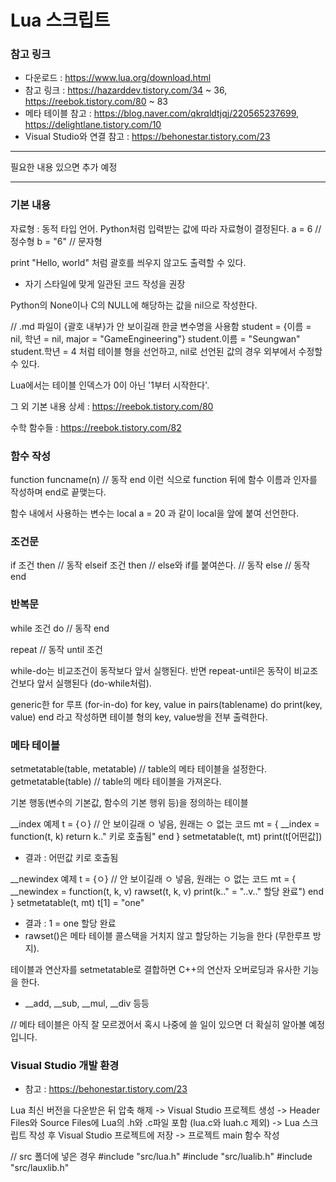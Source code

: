 # Lua 스크립트

### 참고 링크
- 다운로드 : https://www.lua.org/download.html
- 참고 링크 : https://hazarddev.tistory.com/34 ~ 36, https://reebok.tistory.com/80 ~ 83
- 메타 테이블 참고 : https://blog.naver.com/qkrqldtjqj/220565237699, https://delightlane.tistory.com/10
- Visual Studio와 연결 참고 : https://behonestar.tistory.com/23
---

필요한 내용 있으면 추가 예정

---

### 기본 내용

자료형 : 동적 타입 언어. Python처럼 입력받는 값에 따라 자료형이 결정된다.
a = 6 // 정수형
b = "6" // 문자형

print "Hello, world" 처럼 괄호를 씌우지 않고도 출력할 수 있다.
- 자기 스타일에 맞게 일관된 코드 작성을 권장

Python의 None이나 C의 NULL에 해당하는 값을 nil으로 작성한다.

// .md 파일이 {괄호 내부}가 안 보이길래 한글 변수명을 사용함
student = {이름 = nil, 학년 = nil, major = "GameEngineering"}
student.이름 = "Seungwan"
student.학년 = 4
처럼 테이블 형을 선언하고, nil로 선언된 값의 경우 외부에서 수정할 수 있다.

Lua에서는 테이블 인덱스가 0이 아닌 '1부터 시작한다'.

그 외 기본 내용 상세 : https://reebok.tistory.com/80

수학 함수들 : https://reebok.tistory.com/82

### 함수 작성
function funcname(n)
// 동작
end
이런 식으로 function 뒤에 함수 이름과 인자를 작성하며 end로 끝맺는다.

함수 내에서 사용하는 변수는 local a = 20 과 같이 local을 앞에 붙여 선언한다.

### 조건문
if 조건 then
// 동작
elseif 조건 then // else와 if를 붙여쓴다.
// 동작
else
// 동작
end

### 반복문

while 조건 do
// 동작
end

repeat 
// 동작
until 조건

while-do는 비교조건이 동작보다 앞서 실행된다. 
반면 repeat-until은 동작이 비교조건보다 앞서 실행된다 (do-while처럼).

generic한 for 루프 (for-in-do)
for key, value in pairs(tablename) do
print(key, value)
end
라고 작성하면 테이블 형의 key, value쌍을 전부 출력한다.

### 메타 테이블
setmetatable(table, metatable) // table의 메타 테이블을 설정한다.
getmetatable(table) // table의 메타 테이블을 가져온다.

기본 행동(변수의 기본값, 함수의 기본 행위 등)을 정의하는 테이블

__index 예제
t = {ㅇ} // 안 보이길래 ㅇ 넣음, 원래는 ㅇ 없는 코드
mt = {
    __index = function(t, k)
        return k.." 키로 호출됨"
    end
}
setmetatable(t, mt)
print(t[어떤값])

- 결과 : 어떤값 키로 호출됨

__newindex 예제
t = {ㅇ} // 안 보이길래 ㅇ 넣음, 원래는 ㅇ 없는 코드
mt = {
    __newindex = function(t, k, v)
        rawset(t, k, v)
        print(k.." = "..v.." 할당 완료")
    end
}
setmetatable(t, mt)
t[1] = "one"

- 결과 : 1 = one 할당 완료
- rawset()은 메타 테이블 콜스택을 거치지 않고 할당하는 기능을 한다 (무한루프 방지).

테이블과 연산자를 setmetatable로 결합하면 C++의 연산자 오버로딩과 유사한 기능을 한다.
- __add, __sub, __mul, __div 등등

// 메타 테이블은 아직 잘 모르겠어서 혹시 나중에 쓸 일이 있으면 더 확실히 알아볼 예정입니다.

### Visual Studio 개발 환경
- 참고 : https://behonestar.tistory.com/23

Lua 최신 버전을 다운받은 뒤 압축 해제
-> Visual Studio 프로젝트 생성
-> Header Files와 Source Files에 Lua의 .h와 .c파일 포함 (lua.c와 luah.c 제외)
-> Lua 스크립트 작성 후 Visual Studio 프로젝트에 저장
-> 프로젝트 main 함수 작성

// src 폴더에 넣은 경우
#include "src/lua.h"
#include "src/lualib.h"
#include "src/lauxlib.h"